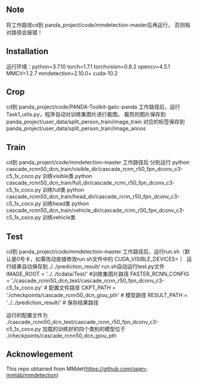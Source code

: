 ## Note
将工作路径cd到 panda_project/code/mmdetection-master后再运行，
否则相对路径会报错！


## Installation
运行环境：python=3.7.10 torch=1.7.1 torchvision=0.8.2 opencv=4.5.1 MMCV=1.2.7 mmdetection=2.10.0+     cuda-10.2


## Crop
cd到 panda_project/code/PANDA-Toolkit-gaiic-panda 工作路径后，运行Task1_utils.py，程序自动对训练集图片进行裁图。
裁剪的图片保存到  panda_project/user_data/split_person_train/image_train
对应的标签保存到  panda_project/user_data/split_person_train/image_annos


## Train
cd到 panda_project/code/mmdetection-master 工作路径后
分别运行
python cascade_rcnn50_dcn_train/visible_dir/cascade_rcnn_r50_fpn_dconv_c3-c5_1x_coco.py   训练visible类
python cascade_rcnn50_dcn_train/full_dir/cascade_rcnn_r50_fpn_dconv_c3-c5_1x_coco.py      训练full类
python cascade_rcnn50_dcn_train/head_dir/cascade_rcnn_r50_fpn_dconv_c3-c5_1x_coco.py      训练head类
python cascade_rcnn50_dcn_train/vehicle_dir/cascade_rcnn_r50_fpn_dconv_c3-c5_1x_coco.py   训练vehicle类


## Test
cd到 panda_project/code/mmdetection-master 工作路径后，运行run.sh（默认是0号卡，如需改动直接修改run.sh文件中的 CUDA_VISIBLE_DEVICES= ）
运行结果自动保存到../../prediction_result/
run.sh自动运行test.py文件
IMAGE_ROOT = '../../tcdata/Test/'     #训练集图片路径
FASTER_RCNN_CONFIG = './cascade_rcnn50_dcn_test/cascade_rcnn_r50_fpn_dconv_c3-c5_1x_coco.py'  # 配置文件路径
CKPT_PATH = './checkpoints/cascade_rcnn50_dcn_giou_pth'  # 模型路径
RESULT_PATH = '../../prediction_result/'  # 保存结果路径

运行的配置文件为 ./cascade_rcnn50_dcn_test/cascade_rcnn_r50_fpn_dconv_c3-c5_1x_coco.py
加载的训练好的四个类别的模型位于 ./checkpoints/cascade_rcnn50_dcn_giou_pth


## Acknowlegement
This repo obtained from MMdet(https://github.com/open-mmlab/mmdetection)
